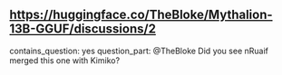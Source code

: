 ## https://huggingface.co/TheBloke/Mythalion-13B-GGUF/discussions/2

contains_question: yes
question_part: @TheBloke Did you see nRuaif merged this one with Kimiko?
